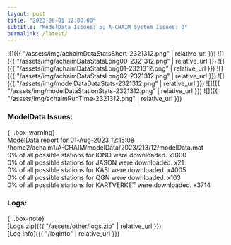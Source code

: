 ```yaml
---
layout: post
title: "2023-08-01 12:00:00"
subtitle: "ModelData Issues: 5; A-CHAIM System Issues: 0"
permalink: /latest/
---
```


![]({{ "/assets/img/achaimDataStatsShort-2321312.png" | relative_url }})
![]({{ "/assets/img/achaimDataStatsLong00-2321312.png" | relative_url }})
![]({{ "/assets/img/achaimDataStatsLong01-2321312.png" | relative_url }})
![]({{ "/assets/img/achaimDataStatsLong02-2321312.png" | relative_url }})
![]({{ "/assets/img/modelDataDataStats-2321312.png" | relative_url }})
![]({{ "/assets/img/modelDataStationStats-2321312.png" | relative_url }})
![]({{ "/assets/img/achaimRunTime-2321312.png" | relative_url }})


### ModelData Issues:  
  
{: .box-warning}  
 ModelData report for 01-Aug-2023 12:15:08   
 /home2/achaim1/A-CHAIM/modelData/2023/213/12/modelData.mat   
 0% of all possible stations for IONO were downloaded. x1000   
 0% of all possible stations for JASON were downloaded. x21   
 0% of all possible stations for KASI were downloaded. x4005   
 0% of all possible stations for QGN were downloaded. x103   
 0% of all possible stations for KARTVERKET were downloaded. x3714   
  


### Logs:  
  
{: .box-note}  
[Logs.zip]({{ "/assets/other/logs.zip" | relative_url }})  
[Log Info]({{ "/logInfo" | relative_url }})  

